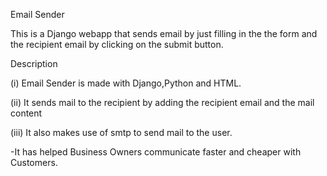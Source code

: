 Email Sender 

This is a Django webapp that sends email by just filling in the the form and the recipient email by clicking on the submit button.

Description

(i) Email Sender is made with Django,Python and HTML.

(ii) It sends mail to the recipient by adding the recipient email and the mail content 

(iii) It also makes use of smtp to send mail to the user.

-It has helped Business Owners communicate faster and cheaper with Customers.
